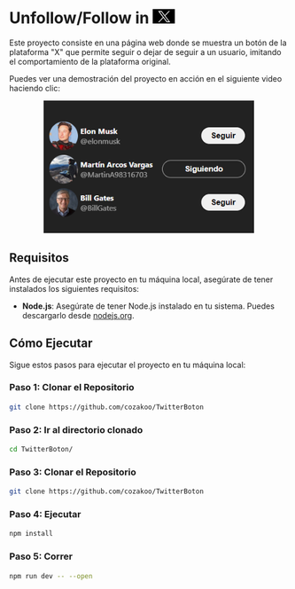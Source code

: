 # Unfollow/Follow in <img src="x.jpeg" alt="Descripción de la imagen" width="40">


Este proyecto consiste en una página web donde se muestra un botón de la plataforma "X" que permite seguir o dejar de seguir a un usuario, imitando el comportamiento de la plataforma original.

Puedes ver una demostración del proyecto en acción en el siguiente video haciendo clic:

<div align="center">
  <a href="https://reccloud.com/es/u/xvam83l">
    <img src="muestra_.png" alt="Descripción de la imagen" width="380">
  </a>
</div>

## Requisitos

Antes de ejecutar este proyecto en tu máquina local, asegúrate de tener instalados los siguientes requisitos:

- **Node.js**: Asegúrate de tener Node.js instalado en tu sistema. Puedes descargarlo desde [nodejs.org](https://nodejs.org/).

## Cómo Ejecutar

Sigue estos pasos para ejecutar el proyecto en tu máquina local:

### Paso 1: Clonar el Repositorio
```bash
git clone https://github.com/cozakoo/TwitterBoton
```

### Paso 2: Ir al directorio clonado
```bash
cd TwitterBoton/
```

### Paso 3: Clonar el Repositorio
```bash
git clone https://github.com/cozakoo/TwitterBoton
```
### Paso 4: Ejecutar
```bash
npm install
```

### Paso 5: Correr
```bash
npm run dev -- --open
```